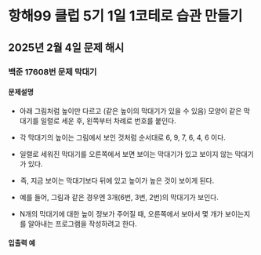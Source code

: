 # 항해99 클럽 5기 1일 1코테로 습관 만들기
## 2025년 2월 4일 문제 해시
### 백준 17608번 문제 막대기

#### 문제설명
* 아래 그림처럼 높이만 다르고 (같은 높이의 막대기가 있을 수 있음) 모양이 같은 막대기를 일렬로 세운 후, 왼쪽부터 차례로 번호를 붙인다. 

* 각 막대기의 높이는 그림에서 보인 것처럼 순서대로 6, 9, 7, 6, 4, 6 이다.

* 일렬로 세워진 막대기를 오른쪽에서 보면 보이는 막대기가 있고 보이지 않는 막대기가 있다.

*  즉, 지금 보이는 막대기보다 뒤에 있고 높이가 높은 것이 보이게 된다.

* 예를 들어, 그림과 같은 경우엔 3개(6번, 3번, 2번)의 막대기가 보인다.

* N개의 막대기에 대한 높이 정보가 주어질 때, 오른쪽에서 보아서 몇 개가 보이는지를 알아내는 프로그램을 작성하려고 한다.

#### 입출력 예